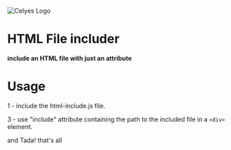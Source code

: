 
![Celyes Logo](http://b.up-00.com/2018/02/151821732343771.png)

# HTML File includer 
**include an HTML file with just an attribute**
# Usage

1 - include the html-include.js file.

3 - use "include" attribute containing the path to the included file in a 
`<div>` element.

and Tada! that's all
